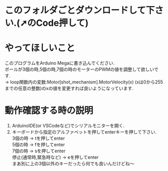 # このフォルダごとダウンロードして下さい.(➚のCode押して)

# やってほしいこと
このプログラムをArduino Megaに書き込んでください.  
ボールが3個の時,5個の時,7個の時のモーターのPWMの値を調整して欲しいです.  
  → loop関数内の変数:Motor[shot_mechanism].MotorVelocity(x)  (xは0から255までの任意の整数)のxの値を変更すれば良いようになっています.  

# 動作確認する時の説明
1. ArduinoIDE(or VSCodeなど)でシリアルモニターを開く.  
2. キーボードから指定のアルファベットを押してenterキーを押して下さい.  
   3個の時 → tを押してenter  
   5個の時 → fを押してenter  
   7個の時 → sを押してenter  
   停止(通常時,緊急時など) → eを押してenter  
   まあ別に上の3個以外のキーだったら何でも良いんだけどね〜  
